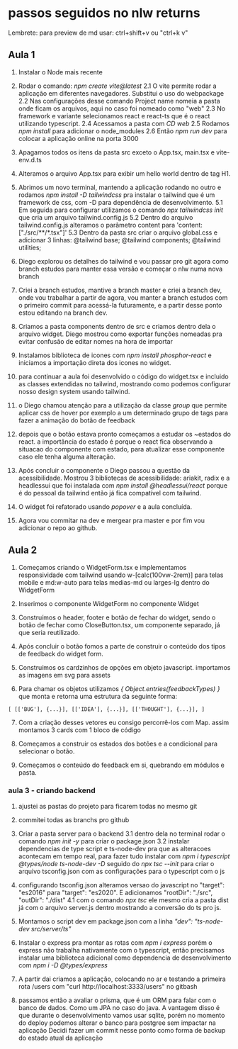 # passos seguidos no nlw returns

Lembrete: para preview de md usar: ctrl+shift+v 
ou "ctrl+k v"

## Aula 1
1. Instalar o Node mais recente
2. Rodar o comando: *npm create vite@latest*
2.1 O vite permite rodar a aplicação em diferentes navegadores. Substitui o uso do webpackage
2.2 Nas configurações desse comando Project name nomeia a pasta onde ficam os arquivos, aqui no caso foi nomeado como "web"
2.3 No framework e variante selecionamos react e react-ts que é o react utilizando typescript.
2.4 Acessamos a pasta com *CD web*
2.5 Rodamos *npm install* para adicionar o node_modules
2.6 Então *npm run dev* para colocar a aplicação online na porta 3000
3. Apagamos todos os itens da pasta src exceto o App.tsx, main.tsx e vite-env.d.ts
4. Alteramos o arquivo App.tsx para exibir um hello world dentro de tag H1.
5. Abrimos um novo terminal, mantendo a aplicação rodando no outro e rodamos *npm install -D tailwindcss* pra instalar o tailwind que é um framework de css, com -D para dependência de desenvolvimento. 
5.1 Em seguida para configurar utilizamos o comando *npx tailwindcss init* que cria um arquivo tailwind.config.js
5.2 Dentro do arquivo tailwind.config.js alteramos o parâmetro content para 'content: ["./src/**/*.tsx"]'
5.3 Dentro da pasta src criar o arquivo global.css e adicionar 3 linhas: @tailwind base; @tailwind components; @tailwind utilities;
6. Diego explorou os detalhes do tailwind e vou passar pro git agora como branch estudos para manter essa versão e começar o nlw numa nova branch
7. Criei a branch estudos, mantive a branch master e criei a branch dev, onde vou trabalhar a partir de agora, vou manter a branch estudos com o primeiro commit para acessá-la futuramente, e a partir desse ponto estou editando na branch dev.
8. Criamos a pasta components dentro de src e criamos dentro dela o arquivo widget. Diego mostrou como exportar funções nomeadas pra evitar confusão de editar nomes na hora de importar
9. Instalamos biblioteca de icones com *npm install phosphor-react* e iniciamos a importação direta dos icones no widget.
10. para continuar a aula foi desenvolvido o código do widget.tsx e incluido as classes extendidas no tailwind, mostrando como podemos configurar nosso design system usando tailwind.
11. o Diego chamou atenção para a utilização da classe *group* que permite aplicar css de hover por exemplo a um determinado grupo de tags para fazer a animação do botão de feedback
12. depois que o botão estava pronto começamos a estudar os ~estados do react. a importância do estado é porque o react fica observando a situacao do componente com estado, para atualizar esse componente caso ele tenha alguma alteração.

13. Após concluir o componente o Diego passou a questão da acessibilidade. Mostrou 3 bibliotecas de acessibilidade: ariakit, radix e a headlessui que foi instalada com *npm install @headlessui/react* porque é do pessoal da tailwind então já fica compatível com tailwind.

14. O widget foi refatorado usando *popover* e a aula concluída.

15. Agora vou commitar na dev e mergear pra master e por fim vou adicionar o repo ao github.


## Aula 2

1. Começamos criando o WidgetForm.tsx e implementamos responsividade com tailwind usando w-[calc(100vw-2rem)] para telas mobile e md:w-auto para telas medias-md ou larges-lg dentro do WidgetForm
2. Inserimos o componente WidgetForm no componente Widget

3. Construímos o header, footer e botão de fechar do widget, sendo o botão de fechar como CloseButton.tsx, um componente separado, já que seria reutilizado.

4. Após concluir o botão fomos a parte de construir o conteúdo dos tipos de feedback do widget form.

5. Construímos os cardzinhos de opções em objeto javascript. importamos as imagens em svg para assets

6. Para chamar os objetos utilizamos *{ Object.entries(feedbackTypes) }* que monta e retorna uma estrutura da seguinte forma: 


`[
    [['BUG'], {...}],
    [['IDEA'], {...}],
    [['THOUGHT'], {...}],
]`

7. Com a criação desses vetores eu consigo percorrê-los com Map. assim montamos 3 cards com 1 bloco de código

8. Começamos a construir os estados dos botões e a condicional para selecionar o botão.

9. Começamos o conteúdo do feedback em si, quebrando em módulos e pasta.


### aula 3 - criando backend

1. ajustei as pastas do projeto para ficarem todas no mesmo git

2. commitei todas as branchs pro github

3. Criar a pasta server para o backend
3.1 dentro dela no terminal rodar o comando *npm init -y* para criar o package.json
3.2 instalar dependencias de type script e ts-node-dev pra que as alteracoes acontecam em tempo real, para fazer tudo instalar com *npm i typescript @types/node ts-node-dev -D* seguido do *npx tsc --init* para criar o arquivo tsconfig.json com as configurações para o typescript com o js 

4. configurando tsconfig.json alteramos versao do javascript no "target": "es2016" para "target": "es2020". E adicionamos "rootDir": "./src", "outDir": "./dist"
4.1 com o comando *npx tsc* ele mesmo cria a pasta dist já com o arquivo server.js dentro mostrando a conversão do ts pro js.

5. Montamos o script dev em package.json com a linha *"dev": "ts-node-dev src/server/ts"*

6. Instalar o express pra montar as rotas com *npm i express* porém o express não trabalha nativamente com o typescript, então precisamos instalar uma biblioteca adicional como dependencia de desenvolvimento com *npm i -D @types/express*

7. A partir dai criamos a aplicação, colocando no ar e testando a primeira rota /users com "curl http://localhost:3333/users"
no gitbash

8. passamos então a avaliar o prisma, que é um ORM para falar com o banco de dados. Como um JPA no caso do java. A vantagem disso é que durante o desenvolvimento vamos usar sqlite, porém no momento do deploy podemos alterar o banco para postgree sem impactar na aplicação
Decidi fazer um commit nesse ponto como forma de backup do estado atual da aplicação